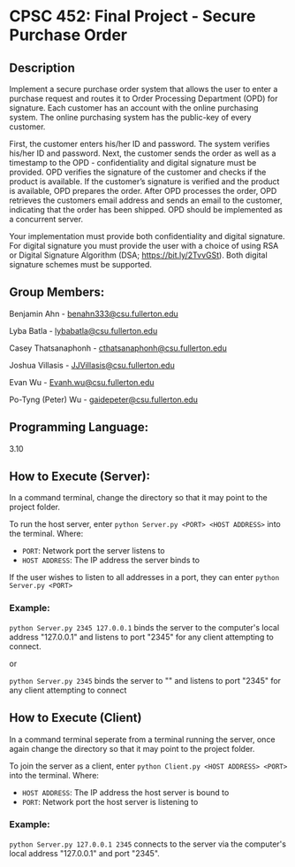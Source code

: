 # CPSC 452: Final Project - Secure Purchase Order
## Description
Implement a secure purchase order system that allows the user to enter a purchase request and routes it to Order Processing Department (OPD) for signature. Each customer has an account with the online purchasing system. The online purchasing system has the public-key of every customer.

First, the customer enters his/her ID and password. The system verifies his/her ID and password. Next, the customer sends the order as well as a timestamp to the OPD - confidentiality and digital signature must be provided. OPD verifies the signature of the customer and checks if the product is available. If the customer’s signature is verified and the product is available, OPD prepares the order. After OPD processes the order, OPD retrieves the customers email address and sends an email to the customer, indicating that the order has been shipped. OPD should be implemented as a concurrent server.

Your implementation must provide both confidentiality and digital signature. For digital signature you must provide the user with a choice of using RSA or Digital Signature Algorithm (DSA; https://bit.ly/2TvvGSt). Both digital signature schemes must be supported.

## Group Members:
Benjamin Ahn - benahn333@csu.fullerton.edu

Lyba Batla - lybabatla@csu.fullerton.edu

Casey Thatsanaphonh - cthatsanaphonh@csu.fullerton.edu

Joshua Villasis - JJVillasis@csu.fullerton.edu

Evan Wu - Evanh.wu@csu.fullerton.edu

Po-Tyng (Peter) Wu - gaidepeter@csu.fullerton.edu

## Programming Language:
3.10

## How to Execute (Server):
In a command terminal, change the directory so that it may point to the project folder.

To run the host server, enter `python Server.py <PORT> <HOST ADDRESS>` into the terminal. Where:
- `PORT`: Network port the server listens to
- `HOST ADDRESS`: The IP address the server binds to

If the user wishes to listen to all addresses in a port, they can enter `python Server.py <PORT>`

### Example: 
`python Server.py 2345 127.0.0.1` binds the server to the computer's local address "127.0.0.1" and listens to port "2345" for any client attempting to connect.

or 

`python Server.py 2345` binds the server to "" and listens to port "2345" for any client attempting to connect

## How to Execute (Client)
In a command terminal seperate from a terminal running the server,  once again change the directory so that it may point to the project folder.

To join the server as a client, enter `python Client.py <HOST ADDRESS> <PORT>` into the terminal. Where:
- `HOST ADDRESS`: The IP address the host server is bound to
- `PORT`: Network port the host server is listening to

### Example: 
`python Server.py 127.0.0.1 2345` connects to the server via the computer's local address "127.0.0.1" and  port "2345".
